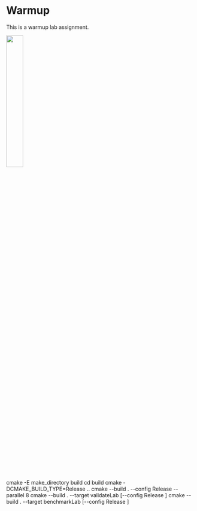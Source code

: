 # Warmup

This is a warmup lab assignment.

[<img src="https://img.youtube.com/vi/jFRwAcIoLgQ/maxresdefault.jpg" width="30%">](https://youtu.be/jFRwAcIoLgQ)


cmake -E make_directory build
cd build
cmake -DCMAKE_BUILD_TYPE=Release ..
cmake --build . --config Release --parallel 8
cmake --build . --target validateLab   [--config Release ]
cmake --build . --target benchmarkLab  [--config Release ]